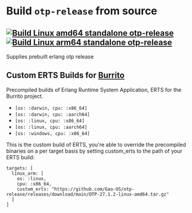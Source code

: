 # Build `otp-release` from source

[![Build Linux amd64 standalone otp-release](https://github.com/Gao-OS/otp-release/actions/workflows/build-otp-release-linux-amd64.yaml/badge.svg)](https://github.com/Gao-OS/otp-release/actions/workflows/build-otp-release-linux-amd64.yaml)
[![Build Linux arm64 standalone otp-release](https://github.com/Gao-OS/otp-release/actions/workflows/build-otp-release-linux-arm64.yaml/badge.svg)](https://github.com/Gao-OS/otp-release/actions/workflows/build-otp-release-linux-arm64.yaml)
---
Supplies prebuilt erlang otp release

## Custom ERTS Builds for [Burrito](https://github.com/burrito-elixir/burrito)

Precompiled builds of Erlang Runtime System Application, ERTS for the Burrito project.

- `[os: :darwin, cpu: :x86_64]`
- `[os: :darwin, cpu: :aarch64]`
- `[os: :linux, cpu: :x86_64]`
- `[os: :linux, cpu: :aarch64]`
- `[os: :windows, cpu: :x86_64]`


This is the custom build of ERTS, you're able to override the precompiled binaries on a per target basis by setting custom_erts to the path of your ERTS build:

```elxiir
targets: [
  linux_arm: [
    os: :linux,
    cpu: :x86_64,
    custom_erts: "https://github.com/Gao-OS/otp-release/releases/download/main/OTP-27.1.2-linux-amd64.tar.gz"
  ]
]
```
